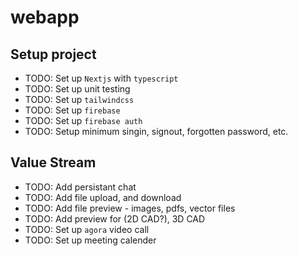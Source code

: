 # webapp

## Setup project
- TODO: Set up `Nextjs` with `typescript`
- TODO: Set up unit testing
- TODO: Set up `tailwindcss`
- TODO: Set up `firebase`
- TODO: Set up `firebase auth`
- TODO: Setup minimum singin, signout, forgotten password, etc.

## Value Stream
- TODO: Add persistant chat
- TODO: Add file upload, and download
- TODO: Add file preview - images, pdfs, vector files
- TODO: Add preview for (2D CAD?), 3D CAD
- TODO: Set up `agora` video call
- TODO: Set up meeting calender
